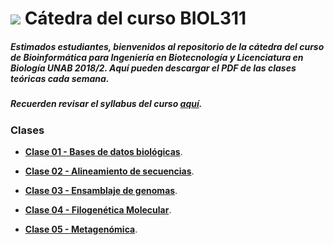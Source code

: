 # ![](https://github.com/bioinf-biotec/labs_bioinf/blob/master/images/presentation.png?raw=true) Cátedra del curso BIOL311

##### Estimados estudiantes, bienvenidos al repositorio de la cátedra del curso de Bioinformática para Ingeniería en Biotecnología y Licenciatura en Biología UNAB 2018/2. Aquí pueden descargar el PDF de las clases teóricas cada semana.
##### Recuerden revisar el syllabus del curso [aquí](https://github.com/bioinf-biotec/clases_bioinf/raw/master/BIOL311_Syllabus_2-2018.pdf).  

### Clases

- **[Clase 01 - Bases de datos biológicas](https://github.com/bioinf-biotec/clases_bioinf/raw/master/c01_2018_2.pdf)**.
   
- **[Clase 02 - Alineamiento de secuencias](https://github.com/bioinf-biotec/clases_bioinf/raw/master/c02_2018_2.pdf)**. 

- **[Clase 03 - Ensamblaje de genomas](https://github.com/bioinf-biotec/clases_bioinf/raw/master/c03_2018_2.pdf)**.  

- **[Clase 04 - Filogenética Molecular](https://github.com/bioinf-biotec/clases_bioinf/raw/master/c04_2018_2.pdf)**.  

- **[Clase 05 - Metagenómica](https://github.com/bioinf-biotec/clases_bioinf/raw/master/c05_2018_2.pdf)**.   

